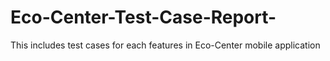 # Eco-Center-Test-Case-Report-
This includes test cases for each features in Eco-Center mobile application 
